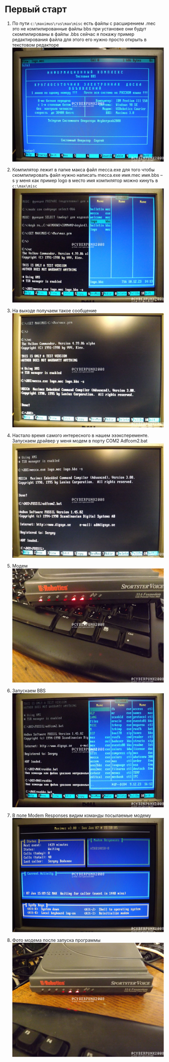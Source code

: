 # Первый старт

1. По пути `c:\maximus\rus\max\misc` есть файлы с расширением .mec это не
компилированные файлы bbs при установке они будут скомпилированы в файлы
.bbs сейчас я покажу пример редактирования файла для этого его нужно
просто открыть в текстовом редакторе 
![](./assets/media/image1.jpeg)

1. Компилятор лежит в папке макса файл mecca.exe для того чтобы
скомпилировать файл нужно написать mecca.exe имя.mec имя.bbs –s у меня
как пример logo в место имя компилятор можно кинуть в `c:\max\misc`
![](./assets/media/image2.jpeg)

1. На выходе получаем такое сообщение
![](./assets/media/image3.jpeg)

1. Настало время самого интересного в нашем эээксперементе. Запускаем
драйвер у меня модем в порту COM2
Adfcom2.bat
![](./assets/media/image4.jpeg)

1. Модем
![](./assets/media/image5.jpeg)

1. Запускаем BBS 
![](./assets/media/image6.jpeg)

1. В поле Modem Responses видим команды посылаемые модему
![](./assets/media/image7.jpeg)

1. Фото модема после запуска программы
![](./assets/media/image8.jpeg)
